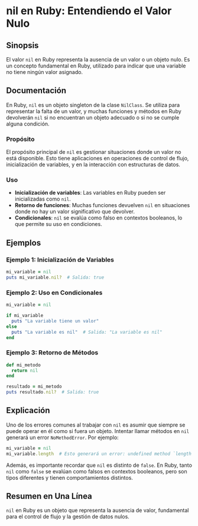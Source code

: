 <!--
Meta Description: # nil en Ruby: Entendiendo el Valor Nulo ## Sinopsis El valor `nil` en Ruby representa la ausencia de un valor o un objeto nulo. Es un concepto fundam...
Meta Keywords: nil, ruby, valor, que, mi_variable
-->

# nil en Ruby: Entendiendo el Valor Nulo

## Sinopsis
El valor `nil` en Ruby representa la ausencia de un valor o un objeto nulo. Es un concepto fundamental en Ruby, utilizado para indicar que una variable no tiene ningún valor asignado.

## Documentación
En Ruby, `nil` es un objeto singleton de la clase `NilClass`. Se utiliza para representar la falta de un valor, y muchas funciones y métodos en Ruby devolverán `nil` si no encuentran un objeto adecuado o si no se cumple alguna condición.

### Propósito
El propósito principal de `nil` es gestionar situaciones donde un valor no está disponible. Esto tiene aplicaciones en operaciones de control de flujo, inicialización de variables, y en la interacción con estructuras de datos.

### Uso
- **Inicialización de variables**: Las variables en Ruby pueden ser inicializadas como `nil`.
- **Retorno de funciones**: Muchas funciones devuelven `nil` en situaciones donde no hay un valor significativo que devolver.
- **Condicionales**: `nil` se evalúa como falso en contextos booleanos, lo que permite su uso en condiciones.

## Ejemplos

### Ejemplo 1: Inicialización de Variables
```ruby
mi_variable = nil
puts mi_variable.nil?  # Salida: true
```

### Ejemplo 2: Uso en Condicionales
```ruby
mi_variable = nil

if mi_variable
  puts "La variable tiene un valor"
else
  puts "La variable es nil"  # Salida: "La variable es nil"
end
```

### Ejemplo 3: Retorno de Métodos
```ruby
def mi_metodo
  return nil
end

resultado = mi_metodo
puts resultado.nil?  # Salida: true
```

## Explicación
Uno de los errores comunes al trabajar con `nil` es asumir que siempre se puede operar en él como si fuera un objeto. Intentar llamar métodos en `nil` generará un error `NoMethodError`. Por ejemplo:

```ruby
mi_variable = nil
mi_variable.length  # Esto generará un error: undefined method `length' for nil:NilClass
```

Además, es importante recordar que `nil` es distinto de `false`. En Ruby, tanto `nil` como `false` se evalúan como falsos en contextos booleanos, pero son tipos diferentes y tienen comportamientos distintos.

## Resumen en Una Línea
`nil` en Ruby es un objeto que representa la ausencia de valor, fundamental para el control de flujo y la gestión de datos nulos.